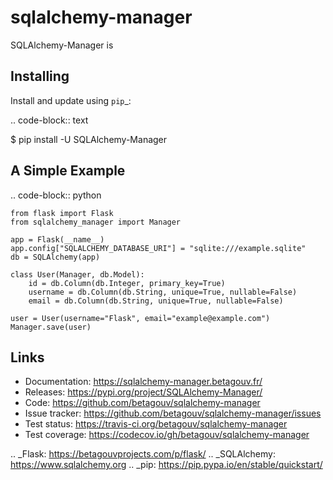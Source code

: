 sqlalchemy-manager
================

SQLAlchemy-Manager is


Installing
----------

Install and update using `pip`_:

.. code-block:: text

  $ pip install -U SQLAlchemy-Manager


A Simple Example
----------------

.. code-block:: python

    from flask import Flask
    from sqlalchemy_manager import Manager

    app = Flask(__name__)
    app.config["SQLALCHEMY_DATABASE_URI"] = "sqlite:///example.sqlite"
    db = SQLAlchemy(app)

    class User(Manager, db.Model):
        id = db.Column(db.Integer, primary_key=True)
        username = db.Column(db.String, unique=True, nullable=False)
        email = db.Column(db.String, unique=True, nullable=False)

    user = User(username="Flask", email="example@example.com")
    Manager.save(user)


Links
-----

-   Documentation: https://sqlalchemy-manager.betagouv.fr/
-   Releases: https://pypi.org/project/SQLAlchemy-Manager/
-   Code: https://github.com/betagouv/sqlalchemy-manager
-   Issue tracker: https://github.com/betagouv/sqlalchemy-manager/issues
-   Test status: https://travis-ci.org/betagouv/sqlalchemy-manager
-   Test coverage: https://codecov.io/gh/betagouv/sqlalchemy-manager

.. _Flask: https://betagouvprojects.com/p/flask/
.. _SQLAlchemy: https://www.sqlalchemy.org
.. _pip: https://pip.pypa.io/en/stable/quickstart/
